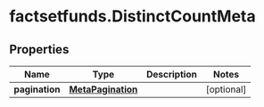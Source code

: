 # factsetfunds.DistinctCountMeta

## Properties

Name | Type | Description | Notes
------------ | ------------- | ------------- | -------------
**pagination** | [**MetaPagination**](MetaPagination.md) |  | [optional] 


